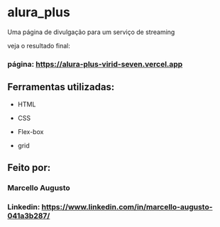 # alura_plus
Uma página de divulgação para um serviço de streaming      

veja o resultado final:

### página: https://alura-plus-virid-seven.vercel.app 

## Ferramentas utilizadas:

* HTML

* CSS

* Flex-box
  
* grid

## Feito por:

### Marcello Augusto

### Linkedin: https://www.linkedin.com/in/marcello-augusto-041a3b287/

```

